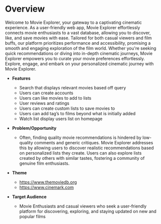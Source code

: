 # Overview

Welcome to Movie Explorer, your gateway to a captivating cinematic experience.
As a user-friendly web app, Movie Explorer effortlessly connects movie enthusiasts to a
vast database, allowing you to discover, like, and save movies with ease. Tailored for
both casual viewers and film buffs, our platform prioritizes performance and
accessibility, promising a smooth and engaging exploration of the film world. Whether
you're seeking quick recommendations or diving into in-depth cinematic journeys,
Movie Explorer empowers you to curate your movie preferences effortlessly. Explore,
engage, and embark on your personalized cinematic journey with Movie Explorer.

-	**Features**
    - Search that displays relevant movies based off query
    - Users can create accounts 
    - Users can like movies to add to lists
	- User reviews and ratings 
	- Users can create custom lists to save movies to
	- Users can add tag’s to films beyond what is initially added
	- Watch list display users list on homepage  
    
-   **Problem/Opportunity**
    -   Often, finding quality movie recommendations is hindered by low-quality comments and generic
        critiques. Movie Explorer addresses this by allowing users to discover realistic recommendations
        based on personalized lists they create. Users can also explore lists created by others with
        similar tastes, fostering a community of genuine film enthusiasts.

-	**Theme**
    - https://www.themoviedb.org
    - https://www.cinemark.com


-	**Target Audience**
    - Movie Enthusiasts and casual viewers who seek a user-friendly platform for discovering, exploring, and staying updated on new and popular films